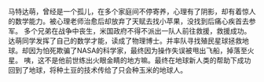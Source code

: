 马特达萌，曾经是一个孤儿，在多个家庭间不停寄养，心理有了阴影，却有着惊人的数学能力。被心理老师治愈后却放弃了天赋去找小苹果，没找到后痛心疾首去参军。
多个兄弟在战争中丧生，米国政府不得不派出一队人前往救援，救援成功。
达萌同学发挥了自己的数学才能，读成了物理博士。并率队寻找殖民星球拯救地球。却因为怕死欺骗了NASA的科学家，最终因为操作失误被甩出飞船，掉落至火星。
咦，这不是他前世练出火眼金睛的地方嘛。最终在地球新人类的帮助下成功回到了地球，将种土豆的技术传给了只会种玉米的地球人。